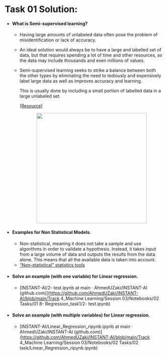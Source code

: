 
# Task 01 Solution:
- #### What is Semi-supervised learning?

  - Having large amounts of unlabeled data often pose the problem of misidentification or lack of accuracy.

  - An ideal solution would always be to have a large and labelled set of data, but that requires spending a lot of time and other resources, as the data may include thousands and even millions of values.

  - Semi-supervised learning seeks to strike a balance between both the other types by eliminating the need to tediously and expensively label large data as well as improves accuracy and learning.

    This is usually done by including a small portion of labelled data in a large unlabeled set.

    [[Resource](https://www.digitalvidya.com/blog/semi-supervised-learning/)]

    <p align="center"><img src='https://i.imgur.com/fqBJrcS.jpeg' width="350"/>

- #### Examples for Non Statistical Models.

  - Non-statistical, meaning it does not take a sample and use algorithms in order to validate a hypothesis. Instead, it takes input from a large volume of data and outputs the results from the data alone. This means that all the available data is taken into account.
  - [“Non-statistical” statistics tools](https://statmodeling.stat.columbia.edu/2013/06/30/18729/)

- #### Solve an example (with one variable) for Linear regression.

  - [INSTANT-AI/2- test.ipynb at main · AhmedUZaki/INSTANT-AI (github.com)](https://github.com/AhmedUZaki/INSTANT-AI/blob/main/Track 4_Machine Learning/Session 03/Notebooks/02 Tasks/01 8- Regression_task1/2- test.ipynb)

- #### Solve an example (with multiple variables) for Linear regression.

  - [INSTANT-AI/Linear_Regression_ripynb.ipynb at main · AhmedUZaki/INSTANT-AI (github.com)](https://github.com/AhmedUZaki/INSTANT-AI/blob/main/Track 4_Machine Learning/Session 03/Notebooks/02 Tasks/02 task/Linear_Regression_ripynb.ipynb)


